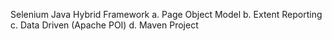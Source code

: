 Selenium Java Hybrid Framework
a.	Page Object Model
b.	Extent Reporting
c.	Data Driven (Apache POI)
d.	Maven Project
